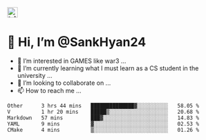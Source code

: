 ##  <img src="https://user-images.githubusercontent.com/1303154/88677602-1635ba80-d120-11ea-84d8-d263ba5fc3c0.gif" width="24px" alt="hi"> 
# 👋 Hi, I’m @SankHyan24
- 👀 I’m interested in GAMES like war3 ...
- 🌱 I’m currently learning what I must learn as a CS student in the university ...
- 💞️ I’m looking to collaborate on ...
- 📫 How to reach me ...

<!---
SankHyan24/SankHyan24 is a ✨ special ✨ repository because its `README.md` (this file) appears on your GitHub profile.
You can click the Preview link to take a look at your changes.
--->
<!--START_SECTION:waka-->
```text
Other      3 hrs 44 mins   ██████████████▓░░░░░░░░░░   58.05 % 
V          1 hr 20 mins    █████▒░░░░░░░░░░░░░░░░░░░   20.68 % 
Markdown   57 mins         ███▓░░░░░░░░░░░░░░░░░░░░░   14.83 % 
YAML       9 mins          ▓░░░░░░░░░░░░░░░░░░░░░░░░   02.53 % 
CMake      4 mins          ▒░░░░░░░░░░░░░░░░░░░░░░░░   01.26 % 
```
<!--END_SECTION:waka-->
